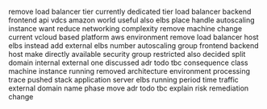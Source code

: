 remove load balancer tier currently dedicated tier load balancer backend frontend api vdcs amazon world useful also elbs place handle autoscaling instance want reduce networking complexity remove machine change current vcloud based platform aws environment remove load balancer host elbs instead add external elbs number autoscaling group frontend backend host make directly available security group restricted also decided split domain internal external one discussed adr todo tbc consequence class machine instance running removed architecture environment processing trace pushed stack application server elbs running period time traffic external domain name phase move adr todo tbc explain risk remediation change